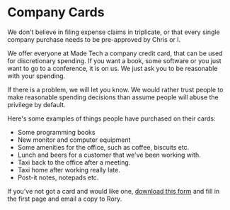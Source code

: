 # Company Cards

We don't believe in filing expense claims in triplicate, or that every single company purchase needs to be pre-approved by Chris or I. 

We offer everyone at Made Tech a company credit card, that can be used for discretionary spending. If you want a book, some software or you just want to go to a conference, it is on us. We just ask you to be reasonable with your spending.

If there is a problem, we will let you know. We would rather trust people to make reasonable spending decisions than assume people will abuse the privilege by default.

Here's some examples of things people have purchased on their cards:

* Some programming books
* New monitor and computer equipment
* Some amenities for the office, such as coffee, biscuits etc.
* Lunch and beers for a customer that we've been working with.
* Taxi back to the office after a meeting.
* Taxi home after working really late.
* Post-it notes, notepads etc.

If you've not got a card and would like one, [download this form](https://drive.google.com/file/d/0B7Zb_9JeCVRkRUlFQWdEVmpEWlE/view?usp=sharing) and fill in the first page and email a copy to Rory. 